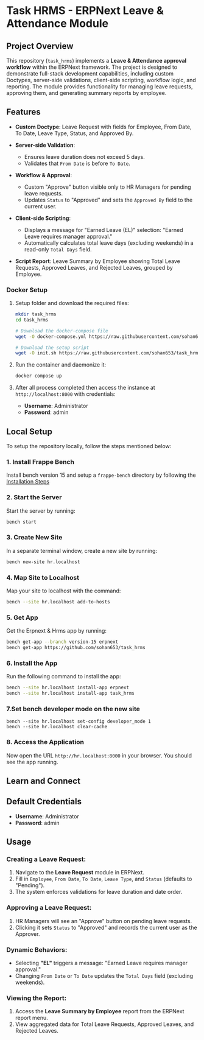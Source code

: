 # Task HRMS - ERPNext Leave & Attendance Module

## Project Overview

This repository (`task_hrms`) implements a **Leave & Attendance approval workflow** within the ERPNext framework. The project is designed to demonstrate full-stack development capabilities, including custom Doctypes, server-side validations, client-side scripting, workflow logic, and reporting. The module provides functionality for managing leave requests, approving them, and generating summary reports by employee.

## Features

- **Custom Doctype**: Leave Request with fields for Employee, From Date, To Date, Leave Type, Status, and Approved By.
- **Server-side Validation**:

  - Ensures leave duration does not exceed 5 days.
  - Validates that `From Date` is before `To Date`.

- **Workflow & Approval**:

  - Custom "Approve" button visible only to HR Managers for pending leave requests.
  - Updates `Status` to "Approved" and sets the `Approved By` field to the current user.

- **Client-side Scripting**:

  - Displays a message for "Earned Leave (EL)" selection: "Earned Leave requires manager approval."
  - Automatically calculates total leave days (excluding weekends) in a read-only `Total Days` field.

- **Script Report**: Leave Summary by Employee showing Total Leave Requests, Approved Leaves, and Rejected Leaves, grouped by Employee.

### Docker Setup

1.  Setup folder and download the required files:

    ```bash
    mkdir task_hrms
    cd task_hrms

    # Download the docker-compose file
    wget -O docker-compose.yml https://raw.githubusercontent.com/sohan653/task_hrms/invento/docker/docker-compose.yaml

    # Download the setup script
    wget -O init.sh https://raw.githubusercontent.com/sohan653/task_hrms/invento/docker/init.sh
    ```

2.  Run the container and daemonize it:

    ```bash
    docker compose up
    ```

3.  After all process completed then access the instance at `http://localhost:8000` with credentials:
    - **Username**: Administrator
    - **Password**: admin

## Local Setup

To setup the repository locally, follow the steps mentioned below:

### 1. Install Frappe Bench

Install bench version 15 and setup a `frappe-bench` directory by following the [Installation Steps](https://frappeframework.com/docs/user/en/installation)

### 2. Start the Server

Start the server by running:

```bash
bench start
```

### 3. Create New Site

In a separate terminal window, create a new site by running:

```bash
bench new-site hr.localhost
```

### 4. Map Site to Localhost

Map your site to localhost with the command:

```bash
bench --site hr.localhost add-to-hosts
```

### 5. Get App

Get the Erpnext & Hrms app by running:

```bash
bench get-app --branch version-15 erpnext
bench get-app https://github.com/sohan653/task_hrms
```

### 6. Install the App

Run the following command to install the app:

```bash
bench --site hr.localhost install-app erpnext
bench --site hr.localhost install-app task_hrms

```

### 7.Set bench developer mode on the new site

```
bench --site hr.localhost set-config developer_mode 1
bench --site hr.localhost clear-cache
```

### 8. Access the Application

Now open the URL `http://hr.localhost:8000` in your browser. You should see the app running.

## Learn and Connect

## Default Credentials

- **Username**: Administrator
- **Password**: admin

## Usage

### Creating a Leave Request:

1. Navigate to the **Leave Request** module in ERPNext.
2. Fill in `Employee`, `From Date`, `To Date`, `Leave Type`, and `Status` (defaults to "Pending").
3. The system enforces validations for leave duration and date order.

### Approving a Leave Request:

1. HR Managers will see an "Approve" button on pending leave requests.
2. Clicking it sets `Status` to "Approved" and records the current user as the Approver.

### Dynamic Behaviors:

- Selecting **"EL"** triggers a message: "Earned Leave requires manager approval."
- Changing `From Date` or `To Date` updates the `Total Days` field (excluding weekends).

### Viewing the Report:

1. Access the **Leave Summary by Employee** report from the ERPNext report menu.
2. View aggregated data for Total Leave Requests, Approved Leaves, and Rejected Leaves.
